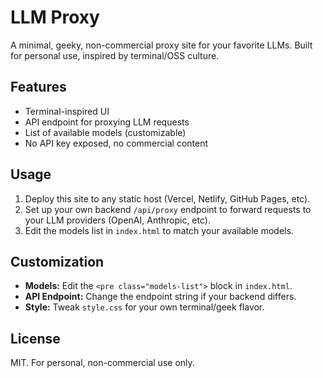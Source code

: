 # LLM Proxy

A minimal, geeky, non-commercial proxy site for your favorite LLMs. Built for personal use, inspired by terminal/OSS culture.

## Features
- Terminal-inspired UI
- API endpoint for proxying LLM requests
- List of available models (customizable)
- No API key exposed, no commercial content

## Usage
1. Deploy this site to any static host (Vercel, Netlify, GitHub Pages, etc).
2. Set up your own backend `/api/proxy` endpoint to forward requests to your LLM providers (OpenAI, Anthropic, etc).
3. Edit the models list in `index.html` to match your available models.

## Customization
- **Models:** Edit the `<pre class="models-list">` block in `index.html`.
- **API Endpoint:** Change the endpoint string if your backend differs.
- **Style:** Tweak `style.css` for your own terminal/geek flavor.

## License
MIT. For personal, non-commercial use only.